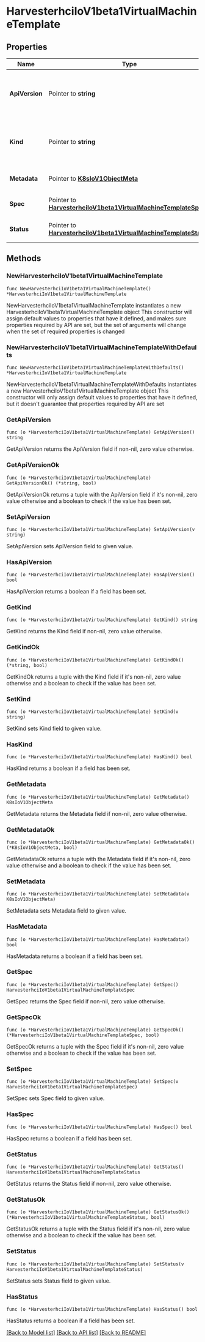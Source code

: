 # HarvesterhciIoV1beta1VirtualMachineTemplate

## Properties

Name | Type | Description | Notes
------------ | ------------- | ------------- | -------------
**ApiVersion** | Pointer to **string** | APIVersion defines the versioned schema of this representation of an object. Servers should convert recognized schemas to the latest internal value, and may reject unrecognized values. More info: https://git.k8s.io/community/contributors/devel/sig-architecture/api-conventions.md#resources | [optional] 
**Kind** | Pointer to **string** | Kind is a string value representing the REST resource this object represents. Servers may infer this from the endpoint the client submits requests to. Cannot be updated. In CamelCase. More info: https://git.k8s.io/community/contributors/devel/sig-architecture/api-conventions.md#types-kinds | [optional] 
**Metadata** | Pointer to [**K8sIoV1ObjectMeta**](K8sIoV1ObjectMeta.md) |  | [optional] [default to {}]
**Spec** | Pointer to [**HarvesterhciIoV1beta1VirtualMachineTemplateSpec**](HarvesterhciIoV1beta1VirtualMachineTemplateSpec.md) |  | [optional] [default to {}]
**Status** | Pointer to [**HarvesterhciIoV1beta1VirtualMachineTemplateStatus**](HarvesterhciIoV1beta1VirtualMachineTemplateStatus.md) |  | [optional] [default to {}]

## Methods

### NewHarvesterhciIoV1beta1VirtualMachineTemplate

`func NewHarvesterhciIoV1beta1VirtualMachineTemplate() *HarvesterhciIoV1beta1VirtualMachineTemplate`

NewHarvesterhciIoV1beta1VirtualMachineTemplate instantiates a new HarvesterhciIoV1beta1VirtualMachineTemplate object
This constructor will assign default values to properties that have it defined,
and makes sure properties required by API are set, but the set of arguments
will change when the set of required properties is changed

### NewHarvesterhciIoV1beta1VirtualMachineTemplateWithDefaults

`func NewHarvesterhciIoV1beta1VirtualMachineTemplateWithDefaults() *HarvesterhciIoV1beta1VirtualMachineTemplate`

NewHarvesterhciIoV1beta1VirtualMachineTemplateWithDefaults instantiates a new HarvesterhciIoV1beta1VirtualMachineTemplate object
This constructor will only assign default values to properties that have it defined,
but it doesn't guarantee that properties required by API are set

### GetApiVersion

`func (o *HarvesterhciIoV1beta1VirtualMachineTemplate) GetApiVersion() string`

GetApiVersion returns the ApiVersion field if non-nil, zero value otherwise.

### GetApiVersionOk

`func (o *HarvesterhciIoV1beta1VirtualMachineTemplate) GetApiVersionOk() (*string, bool)`

GetApiVersionOk returns a tuple with the ApiVersion field if it's non-nil, zero value otherwise
and a boolean to check if the value has been set.

### SetApiVersion

`func (o *HarvesterhciIoV1beta1VirtualMachineTemplate) SetApiVersion(v string)`

SetApiVersion sets ApiVersion field to given value.

### HasApiVersion

`func (o *HarvesterhciIoV1beta1VirtualMachineTemplate) HasApiVersion() bool`

HasApiVersion returns a boolean if a field has been set.

### GetKind

`func (o *HarvesterhciIoV1beta1VirtualMachineTemplate) GetKind() string`

GetKind returns the Kind field if non-nil, zero value otherwise.

### GetKindOk

`func (o *HarvesterhciIoV1beta1VirtualMachineTemplate) GetKindOk() (*string, bool)`

GetKindOk returns a tuple with the Kind field if it's non-nil, zero value otherwise
and a boolean to check if the value has been set.

### SetKind

`func (o *HarvesterhciIoV1beta1VirtualMachineTemplate) SetKind(v string)`

SetKind sets Kind field to given value.

### HasKind

`func (o *HarvesterhciIoV1beta1VirtualMachineTemplate) HasKind() bool`

HasKind returns a boolean if a field has been set.

### GetMetadata

`func (o *HarvesterhciIoV1beta1VirtualMachineTemplate) GetMetadata() K8sIoV1ObjectMeta`

GetMetadata returns the Metadata field if non-nil, zero value otherwise.

### GetMetadataOk

`func (o *HarvesterhciIoV1beta1VirtualMachineTemplate) GetMetadataOk() (*K8sIoV1ObjectMeta, bool)`

GetMetadataOk returns a tuple with the Metadata field if it's non-nil, zero value otherwise
and a boolean to check if the value has been set.

### SetMetadata

`func (o *HarvesterhciIoV1beta1VirtualMachineTemplate) SetMetadata(v K8sIoV1ObjectMeta)`

SetMetadata sets Metadata field to given value.

### HasMetadata

`func (o *HarvesterhciIoV1beta1VirtualMachineTemplate) HasMetadata() bool`

HasMetadata returns a boolean if a field has been set.

### GetSpec

`func (o *HarvesterhciIoV1beta1VirtualMachineTemplate) GetSpec() HarvesterhciIoV1beta1VirtualMachineTemplateSpec`

GetSpec returns the Spec field if non-nil, zero value otherwise.

### GetSpecOk

`func (o *HarvesterhciIoV1beta1VirtualMachineTemplate) GetSpecOk() (*HarvesterhciIoV1beta1VirtualMachineTemplateSpec, bool)`

GetSpecOk returns a tuple with the Spec field if it's non-nil, zero value otherwise
and a boolean to check if the value has been set.

### SetSpec

`func (o *HarvesterhciIoV1beta1VirtualMachineTemplate) SetSpec(v HarvesterhciIoV1beta1VirtualMachineTemplateSpec)`

SetSpec sets Spec field to given value.

### HasSpec

`func (o *HarvesterhciIoV1beta1VirtualMachineTemplate) HasSpec() bool`

HasSpec returns a boolean if a field has been set.

### GetStatus

`func (o *HarvesterhciIoV1beta1VirtualMachineTemplate) GetStatus() HarvesterhciIoV1beta1VirtualMachineTemplateStatus`

GetStatus returns the Status field if non-nil, zero value otherwise.

### GetStatusOk

`func (o *HarvesterhciIoV1beta1VirtualMachineTemplate) GetStatusOk() (*HarvesterhciIoV1beta1VirtualMachineTemplateStatus, bool)`

GetStatusOk returns a tuple with the Status field if it's non-nil, zero value otherwise
and a boolean to check if the value has been set.

### SetStatus

`func (o *HarvesterhciIoV1beta1VirtualMachineTemplate) SetStatus(v HarvesterhciIoV1beta1VirtualMachineTemplateStatus)`

SetStatus sets Status field to given value.

### HasStatus

`func (o *HarvesterhciIoV1beta1VirtualMachineTemplate) HasStatus() bool`

HasStatus returns a boolean if a field has been set.


[[Back to Model list]](../README.md#documentation-for-models) [[Back to API list]](../README.md#documentation-for-api-endpoints) [[Back to README]](../README.md)


